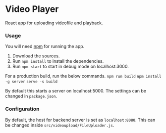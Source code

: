 # Video Player

React app for uploading videofile and playback.

### Usage

You will need [npm](https://www.npmjs.com/get-npm) for running the app.

1. Download the sources.
2. Run `npm install` to install the dependencies.
3. Run `npm start` to start in debug mode on localhost:3000.

For a production build, run the below commands.
`npm run build`
`npm install -g server`
`serve -s build`

By default this starts a server on localhost:5000. The settings can be changed in `package.json`.

### Configuration

By default, the host for backend server is set as `localhost:8080`. This can be changed inside `src/videoupload/FileUploader.js`.